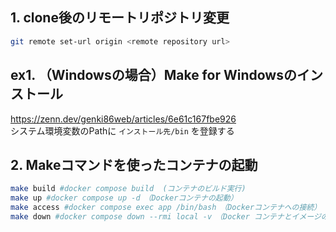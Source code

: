## 1. clone後のリモートリポジトリ変更
```bash
git remote set-url origin <remote repository url>
```

## ex1. （Windowsの場合）Make for Windowsのインストール
https://zenn.dev/genki86web/articles/6e61c167fbe926<br>
システム環境変数のPathに `インストール先/bin` を登録する

## 2. Makeコマンドを使ったコンテナの起動
```bash
make build #docker compose build  (コンテナのビルド実行)
make up #docker compose up -d　（Dockerコンテナの起動）
make access #docker compose exec app /bin/bash　（Dockerコンテナへの接続）
make down #docker compose down --rmi local -v　（Docker コンテナとイメージの削除）
```


